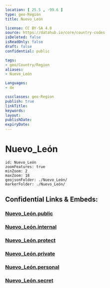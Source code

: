 ```yaml
---
location: [ 25.5 , -99.6 ] 
type: geo-Region
title: Nuevo_León

license: CC BY-SA 4.0
source: https://datahub.io/core/country-codes
isDeleted: false
isReadOnly: false
draft: false
confidential: public

tags:
- geo/Country/Region
aliases:
- Nuevo_León

Languages:
- de

cssclasses: geo-Region
publish: true
linkTitle: 
keywords: 
layout: 
publishDate: 
expiryDate: 
---
```


# Nuevo_León

```leaflet
id: Nuevo_León
zoomFeatures: true 
minZoom: 2 
maxZoom: 18
geojsonFolder: ./Nuevo_León/
markerFolder: ./Nuevo_León/
```


## Confidential Links & Embeds: 

### [Nuevo_León.public](/_public/\Earth\Continent\America~Central\Mexico\States~MexicoNuevo_León.public.md) 

### [Nuevo_León.internal](/_internal/\Earth\Continent\America~Central\Mexico\States~MexicoNuevo_León.internal.md) 

### [Nuevo_León.protect](/_protect/\Earth\Continent\America~Central\Mexico\States~MexicoNuevo_León.protect.md) 

### [Nuevo_León.private](/_private/\Earth\Continent\America~Central\Mexico\States~MexicoNuevo_León.private.md) 

### [Nuevo_León.personal](/_personal/\Earth\Continent\America~Central\Mexico\States~MexicoNuevo_León.personal.md) 

### [Nuevo_León.secret](/_secret/\Earth\Continent\America~Central\Mexico\States~MexicoNuevo_León.secret.md)

